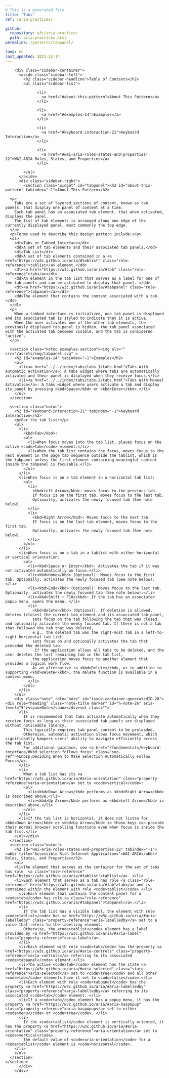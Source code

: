 ```yaml
---
# This is a generated file
title: "Tabs"
ref: /aria-practices/

github:
  repository: w3c/aria-practices
  path: aria-practices.html
permalink: /patterns/tabpanel/

lang: en
last_updated: 2021-12-14
---
```



<link rel="stylesheet" href="/assets/styles.css">
<!-- Code highlighting styles -->
<link rel="stylesheet" href="/index/css/github.css">

<div>

        <div class="sidebar-container">
          <aside class="sidebar-left">
            <h2 class="sidebar-headline">Table of Contents</h2>
            <ul class="sidebar-list">
              
                  <li>
                    <a href="#about-this-pattern">About This Pattern</a>
                  </li>
                 
                  <li>
                    <a href="#examples-14">Examples</a>
                  </li>
                 
                  <li>
                    <a href="#keyboard-interaction-21">Keyboard Interaction</a>
                  </li>
                 
                  <li>
                    <a href="#wai-aria-roles-states-and-properties-22">WAI-ARIA Roles, States, and Properties</a>
                  </li>
                
            </ul>
          </aside>
          <div class="sidebar-right">
            <section class="widget" id="tabpanel"><h2 id="about-this-pattern" tabindex="-1">About This Pattern</h2>
      
      <p>
        Tabs are a set of layered sections of content, known as tab panels, that display one panel of content at a time.
        Each tab panel has an associated tab element, that when activated, displays the panel.
        The list of tab elements is arranged along one edge of the currently displayed panel, most commonly the top edge.
      </p>
      <p>Terms used to describe this design pattern include:</p>
      <dl>
        <dt>Tabs or Tabbed Interface</dt>
        <dd>A set of tab elements and their associated tab panels.</dd>
        <dt>Tab List</dt>
        <dd>A set of tab elements contained in a <a href="https://w3c.github.io/aria/#tablist" class="role-reference">tablist</a> element.</dd>
        <dt><a href="https://w3c.github.io/aria/#tab" class="role-reference">tab</a></dt>
        <dd>An element in the tab list that serves as a label for one of the tab panels and can be activated to display that panel. </dd>
        <dt><a href="https://w3c.github.io/aria/#tabpanel" class="role-reference">tabpanel</a></dt>
        <dd>The element that contains the content associated with a tab.</dd>
      </dl>
      <p>
        When a tabbed interface is initialized, one tab panel is displayed and its associated tab is styled to indicate that it is active.
        When the user activates one of the other tab elements, the previously displayed tab panel is hidden, the tab panel associated with the activated tab becomes visible, and the tab is considered "active".
      </p>

      <section class="notoc examples-section"><img alt="" src="/assets/img/tabpanel.svg" >
        <h2 id="examples-14" tabindex="-1">Examples</h2>
        <ul>
          <li><a href="../../index/tabs/tabs-1/tabs.html">Tabs With Automatic Activation</a>: A tabs widget where tabs are automatically activated and their panel is displayed when they receive focus.</li>
          <li><a href="../../index/tabs/tabs-2/tabs.html">Tabs With Manual Activation</a>: A tabs widget where users activate a tab and display its panel by pressing <kbd>Space</kbd> or <kbd>Enter</kbd>.</li>
        </ul>
      </section>

      <section class="notoc">
        <h2 id="keyboard-interaction-21" tabindex="-1">Keyboard Interaction</h2>
        <p>For the tab list:</p>
        <ul>
          <li>
            <kbd>Tab</kbd>:
            <ul>
              <li>When focus moves into the tab list, places focus on the active <code>tab</code> element.</li>
              <li>When the tab list contains the focus, moves focus to the next element in the page tab sequence outside the tablist, which is the tabpanel unless the first element containing meaningful content inside the tabpanel is focusable.</li>
            </ul>
          </li>
          <li>When focus is on a tab element in a horizontal tab list:
            <ul>
              <li>
                <kbd>Left Arrow</kbd>: moves focus to the previous tab.
                If focus is on the first tab, moves focus to the last tab.
                Optionally, activates the newly focused tab (See note below).
              </li>
              <li>
                <kbd>Right Arrow</kbd>: Moves focus to the next tab.
                If focus is on the last tab element, moves focus to the first tab.
                Optionally, activates the newly focused tab (See note below).
              </li>
            </ul>
          </li>
          <li>When focus is on a tab in a tablist with either horizontal or vertical orientation:
            <ul>
              <li><kbd>Space or Enter</kbd>: Activates the tab if it was not activated automatically on focus.</li>
              <li><kbd>Home</kbd> (Optional): Moves focus to the first tab. Optionally, activates the newly focused tab (See note below).</li>
              <li><kbd>End</kbd> (Optional): Moves focus to the last tab. Optionally, activates the newly focused tab (See note below).</li>
              <li><kbd>Shift + F10</kbd>: If the tab has an associated popup menu, opens the menu. </li>
              <li>
                <kbd>Delete</kbd> (Optional): If deletion is allowed, deletes (closes) the current tab element and its associated tab panel,
                sets focus on the tab following the tab that was closed, and optionally activates the newly focused tab. If there is not a tab that followed the tab that was deleted,
                e.g., the deleted tab was the right-most tab in a left-to-right horizontal tab list,
                sets focus on and optionally activates the tab that preceded the deleted tab.
                 If the application allows all tabs to be deleted, and the user deletes the last remaining tab in the tab list,
                the application moves focus to another element that provides a logical work flow.
                As an alternative to <kbd>Delete</kbd>, or in addition to supporting <kbd>Delete</kbd>, the delete function is available in a context menu.
              </li>
            </ul>
          </li>
        </ul>
        <div class="note" role="note" id="issue-container-generatedID-28"><div role="heading" class="note-title marker" id="h-note-26" aria-level="5"><span>Note</span></div><ol class="">
          <li>
            It is recommended that tabs activate automatically when they receive focus as long as their associated tab panels are displayed without noticeable latency.
            This typically requires tab panel content to be preloaded.
            Otherwise, automatic activation slows focus movement, which significantly hampers users' ability to navigate efficiently across the tab list.
            For additional guidance, see <a href="/fundamentals/keyboard-interface/#kbd_selection_follows_focus" class="sec-ref">§&nbsp;Deciding When to Make Selection Automatically Follow Focus</a>.
          </li>
          <li>
            When a tab list has its <a href="https://w3c.github.io/aria/#aria-orientation" class="property-reference">aria-orientation</a> set to <code>vertical</code>:
            <ol>
              <li><kbd>Down Arrow</kbd> performs as <kbd>Right Arrow</kbd> is described above.</li>
              <li><kbd>Up Arrow</kbd> performs as <kbd>Left Arrow</kbd> is described above.</li>
            </ol>
          </li>
          <li>If the tab list is horizontal, it does not listen for <kbd>Down Arrow</kbd> or <kbd>Up Arrow</kbd> so those keys can provide their normal browser scrolling functions even when focus is inside the tab list.</li>
        </ol></div>
      </section>
      <section class="notoc">
        <h2 id="wai-aria-roles-states-and-properties-22" tabindex="-1"><abbr title="Accessible Rich Internet Applications">WAI-ARIA</abbr> Roles, States, and Properties</h2>
        <ul>
        <li>The element that serves as the container for the set of tabs has role  <a class="role-reference" href="https://w3c.github.io/aria/#tablist">tablist</a>. </li>
        <li>Each element that serves as a tab has role <a class="role-reference" href="https://w3c.github.io/aria/#tab">tab</a> and is contained within the element with role <code>tablist</code>.</li>
          <li>Each element that contains the content panel for a <code>tab</code> has role <a class="role-reference" href="https://w3c.github.io/aria/#tabpanel">tabpanel</a>.</li>
          <li>
            If the tab list has a visible label, the element with role <code>tablist</code> has <a href="https://w3c.github.io/aria/#aria-labelledby" class="property-reference">aria-labelledby</a> set to a value that refers to the labelling element.
            Otherwise, the <code>tablist</code> element has a label provided by <a href="https://w3c.github.io/aria/#aria-label" class="property-reference">aria-label</a>.
          </li>
          <li>Each element with role <code>tab</code> has the property <a href="https://w3c.github.io/aria/#aria-controls" class="property-reference">aria-controls</a> referring to its associated <code>tabpanel</code> element.</li>
          <li>The active <code>tab</code> element has the state <a href="https://w3c.github.io/aria/#aria-selected" class="state-reference">aria-selected</a> set to <code>true</code> and all other <code>tab</code> elements have it set to <code>false</code>.</li>
          <li>Each element with role <code>tabpanel</code> has the property <a href="https://w3c.github.io/aria/#aria-labelledby" class="property-reference">aria-labelledby</a> referring to its associated <code>tab</code> element. </li>
          <li>If a <code>tab</code> element has a popup menu, it has the property <a href="https://w3c.github.io/aria/#aria-haspopup" class="property-reference">aria-haspopup</a> set to either <code>menu</code> or <code>true</code>. </li>
          <li>
            If the <code>tablist</code> element is vertically oriented, it has the property <a href="https://w3c.github.io/aria/#aria-orientation" class="property-reference">aria-orientation</a> set to <code>vertical</code>.
            The default value of <code>aria-orientation</code> for a <code>tablist</code> element is <code>horizontal</code>.
        </li>
        </ul>
      </section>
    </section>
          </div>
        </div>
      
</div>
<script>
  var SkipToConfig = {
    settings: {
      skipTo: {
        displayOption: 'popup',
        attachElement: '#site-header',
        colorTheme: 'aria'
      }
    }
  };
</script>
<script src="/assets/skipto.min.js"></script>
